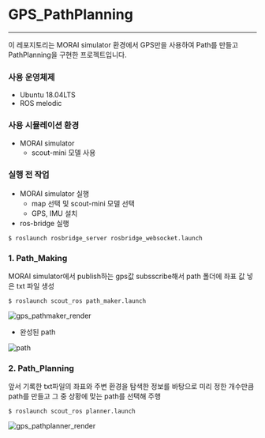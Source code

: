 # GPS_PathPlanning
---
이 레포지토리는 MORAI simulator 환경에서 GPS만을 사용하여 Path를 만들고 PathPlanning을 구현한 프로젝트입니다.<br>

### 사용 운영체제
- Ubuntu 18.04LTS
- ROS melodic

### 사용 시뮬레이션 환경
- MORAI simulator
    - scout-mini 모델 사용

### 실행 전 작업
- MORAI simulator 실행
    - map 선택 및 scout-mini 모델 선택
    - GPS, IMU 설치
- ros-bridge 실행
```
$ roslaunch rosbridge_server rosbridge_websocket.launch
```
### 1. Path_Making
MORAI simulator에서 publish하는 gps값 subsscribe해서 path 폴더에 좌표 값 넣은 txt 파일 생성
```
$ roslaunch scout_ros path_maker.launch
```
![gps_pathmaker_render](https://github.com/Choi0914/GPS_PathPlanning/assets/121415776/b3ecce11-921f-40cb-ad5c-804b20eeb147)

- 완성된 path

![path](https://github.com/Choi0914/GPS_PathPlanning/assets/121415776/156702ab-7dbe-4139-90ea-3835a41bb021)


### 2. Path_Planning
앞서 기록한 txt파일의 좌표와 주변 환경을 탐색한 정보를 바탕으로 미리 정한 개수만큼 path를 만들고 그 중 상황에 맞는 path를 선택해 주행

```
$ roslaunch scout_ros planner.launch
```
![gps_pathplanner_render](https://github.com/Choi0914/GPS_PathPlanning/assets/121415776/49134d75-6e0e-4027-b59d-dbaa3a3626a4)
